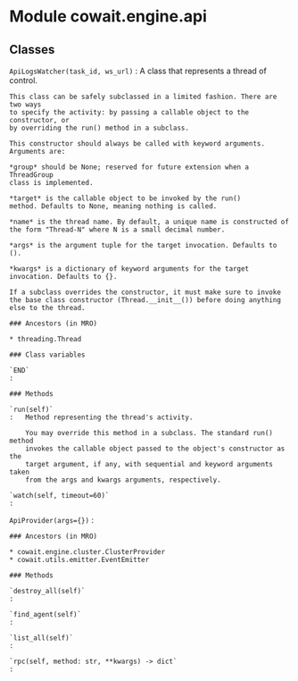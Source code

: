 Module cowait.engine.api
========================

Classes
-------

`ApiLogsWatcher(task_id, ws_url)`
:   A class that represents a thread of control.
    
    This class can be safely subclassed in a limited fashion. There are two ways
    to specify the activity: by passing a callable object to the constructor, or
    by overriding the run() method in a subclass.
    
    This constructor should always be called with keyword arguments. Arguments are:
    
    *group* should be None; reserved for future extension when a ThreadGroup
    class is implemented.
    
    *target* is the callable object to be invoked by the run()
    method. Defaults to None, meaning nothing is called.
    
    *name* is the thread name. By default, a unique name is constructed of
    the form "Thread-N" where N is a small decimal number.
    
    *args* is the argument tuple for the target invocation. Defaults to ().
    
    *kwargs* is a dictionary of keyword arguments for the target
    invocation. Defaults to {}.
    
    If a subclass overrides the constructor, it must make sure to invoke
    the base class constructor (Thread.__init__()) before doing anything
    else to the thread.

    ### Ancestors (in MRO)

    * threading.Thread

    ### Class variables

    `END`
    :

    ### Methods

    `run(self)`
    :   Method representing the thread's activity.
        
        You may override this method in a subclass. The standard run() method
        invokes the callable object passed to the object's constructor as the
        target argument, if any, with sequential and keyword arguments taken
        from the args and kwargs arguments, respectively.

    `watch(self, timeout=60)`
    :

`ApiProvider(args={})`
:   

    ### Ancestors (in MRO)

    * cowait.engine.cluster.ClusterProvider
    * cowait.utils.emitter.EventEmitter

    ### Methods

    `destroy_all(self)`
    :

    `find_agent(self)`
    :

    `list_all(self)`
    :

    `rpc(self, method: str, **kwargs) ‑> dict`
    :